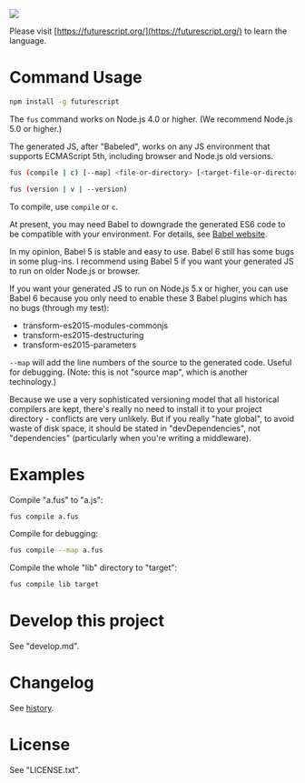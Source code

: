 [![](https://futurescript.org/readme-splash.png)](https://futurescript.org/)

Please visit [https://futurescript.org/](https://futurescript.org/) to learn the language.

Command Usage
=============

```bash
npm install -g futurescript
```

The `fus` command works on Node.js 4.0 or higher. (We recommend Node.js 5.0 or higher.)

The generated JS, after "Babeled", works on any JS environment that supports ECMAScript 5th, including browser and Node.js old versions.

```bash
fus (compile | c) [--map] <file-or-directory> [<target-file-or-directory>]

fus (version | v | --version)
```

To compile, use `compile` or `c`.

At present, you may need Babel to downgrade the generated ES6 code to be compatible with your environment. For details, see [Babel website](https://babeljs.io/).

In my opinion, Babel 5 is stable and easy to use. Babel 6 still has some bugs in some plug-ins. I recommend using Babel 5 if you want your generated JS to run on older Node.js or browser.

If you want your generated JS to run on Node.js 5.x or higher, you can use Babel 6 because you only need to enable these 3 Babel plugins which has no bugs (through my test):

- transform-es2015-modules-commonjs
- transform-es2015-destructuring
- transform-es2015-parameters

`--map` will add the line numbers of the source to the generated code. Useful for debugging. (Note: this is not "source map", which is another technology.)

Because we use a very sophisticated versioning model that all historical compilers are kept, there's really no need to install it to your project directory - conflicts are very unlikely. But if you really "hate global", to avoid waste of disk space, it should be stated in "devDependencies", not "dependencies" (particularly when you're writing a middleware).

Examples
========

Compile "a.fus" to "a.js":

```bash
fus compile a.fus
```

Compile for debugging:

```bash
fus compile --map a.fus
```

Compile the whole "lib" directory to "target":

```bash
fus compile lib target
```

Develop this project
====================

See "develop.md".

Changelog
=========

See [history](https://futurescript.org/).

License
=======

See "LICENSE.txt".
